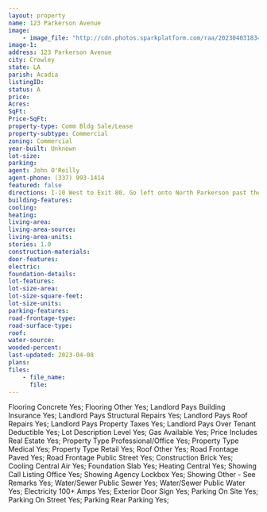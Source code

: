 ```yaml
---
layout: property
name: 123 Parkerson Avenue 
image:
    - image_file: "http://cdn.photos.sparkplatform.com/raa/20230403183451130071000000.jpg"
image-1:
address: 123 Parkerson Avenue
city: Crowley
state: LA
parish: Acadia
listingID: 
status: A
price: 
Acres: 
SqFt: 
Price-SqFt: 
property-type: Comm Bldg Sale/Lease
property-subtype: Commercial
zoning: Commercial
year-built: Unknown
lot-size: 
parking: 
agent: John O'Reilly
agent-phone: (337) 993-1414
featured: false
directions: I-10 West to Exit 80. Go left onto North Parkerson past the Court House. Continue on approximately 3-4 blocks. Property is on the right.
building-features: 
cooling: 
heating: 
living-area: 
living-area-source: 
living-area-units: 
stories: 1.0
construction-materials: 
door-features: 
electric: 
foundation-details: 
lot-features: 
lot-size-area: 
lot-size-square-feet: 
lot-size-units: 
parking-features: 
road-frontage-type: 
road-surface-type: 
roof: 
water-source: 
wooded-percent: 
last-updated: 2023-04-08
plans: 
files:
    - file_name:
      file:
---
```

Flooring	Concrete	Yes;
Flooring	Other	Yes;
Landlord Pays	Building Insurance	Yes;
Landlord Pays	Structural Repairs	Yes;
Landlord Pays	Roof Repairs	Yes;
Landlord Pays	Property Taxes	Yes;
Landlord Pays	Over Tenant Deductible	Yes;
Lot Description	Level	Yes;
Gas	Available	Yes;
Price Includes	Real Estate	Yes;
Property Type	Professional/Office	Yes;
Property Type	Medical	Yes;
Property Type	Retail	Yes;
Roof	Other	Yes;
Road Frontage	Paved	Yes;
Road Frontage	Public Street	Yes;
Construction	Brick	Yes;
Cooling	Central Air	Yes;
Foundation	Slab	Yes;
Heating	Central	Yes;
Showing	Call Listing Office	Yes;
Showing	Agency Lockbox	Yes;
Showing	Other - See Remarks	Yes;
Water/Sewer	Public Sewer	Yes;
Water/Sewer	Public Water	Yes;
Electricity	100+ Amps	Yes;
Exterior	Door Sign	Yes;
Parking	On Site	Yes;
Parking	On Street	Yes;
Parking	Rear Parking	Yes;


